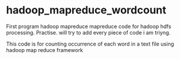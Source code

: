 # hadoop_mapreduce_wordcount
First program hadoop mapreduce
mapreduce code for hadoop hdfs processing. Practise.
will try to add every piece of code i am triyng.

This code is for counting occurrence of each word in a text file using hadoop map reduce framework
